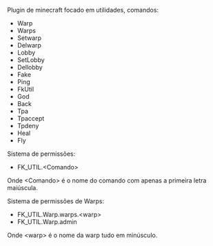 Plugin de minecraft focado em utilidades, comandos:
  - Warp
  - Warps
  - Setwarp
  - Delwarp
  - Lobby
  - SetLobby
  - Dellobby
  - Fake
  - Ping
  - FkUtil
  - God
  - Back
  - Tpa
  - Tpaccept
  - Tpdeny
  - Heal
  - Fly

Sistema de permissões:
  - FK_UTIL.\<Comando>

  Onde \<Comando> é o nome do comando com apenas a primeira letra maiúscula.

Sistema de permissões de Warps:
  - FK_UTIL.Warp.warps.\<warp>
  - FK_UTIL.Warp.admin
    
  Onde \<warp> é o nome da warp tudo em minúsculo.
